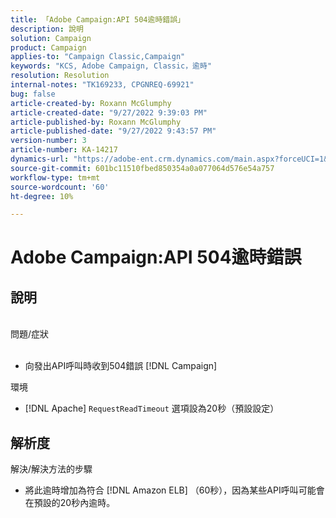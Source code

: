 ```yaml
---
title: 「Adobe Campaign:API 504逾時錯誤」
description: 說明
solution: Campaign
product: Campaign
applies-to: "Campaign Classic,Campaign"
keywords: "KCS, Adobe Campaign, Classic，逾時"
resolution: Resolution
internal-notes: "TK169233, CPGNREQ-69921"
bug: false
article-created-by: Roxann McGlumphy
article-created-date: "9/27/2022 9:39:03 PM"
article-published-by: Roxann McGlumphy
article-published-date: "9/27/2022 9:43:57 PM"
version-number: 3
article-number: KA-14217
dynamics-url: "https://adobe-ent.crm.dynamics.com/main.aspx?forceUCI=1&pagetype=entityrecord&etn=knowledgearticle&id=fb9fddcd-ac3e-ed11-9db1-00224808613b"
source-git-commit: 601bc11510fbed850354a0a077064d576e54a757
workflow-type: tm+mt
source-wordcount: '60'
ht-degree: 10%

---
```


# Adobe Campaign:API 504逾時錯誤

## 說明

<br>問題/症狀<br><br>
- 向發出API呼叫時收到504錯誤 [!DNL Campaign]



環境
- [!DNL Apache] `RequestReadTimeout` 選項設為20秒（預設設定）



## 解析度

解決/解決方法的步驟
- 將此逾時增加為符合 [!DNL Amazon ELB] （60秒），因為某些API呼叫可能會在預設的20秒內逾時。

